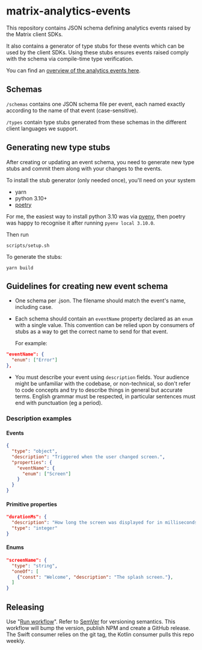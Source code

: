 # matrix-analytics-events

This repository contains JSON schema defining analytics events raised by the Matrix client SDKs.

It also contains a generator of type stubs for these events which can be used by the client SDKs. Using these stubs
ensures events raised comply with the schema via compile-time type verification.

You can find an [overview of the analytics events here](https://matrix-org.github.io/matrix-analytics-events/).

## Schemas

`/schemas` contains one JSON schema file per event, each named exactly according to the name of that event
(case-sensitive).

`/types` contain type stubs generated from these schemas in the different client languages we support.

## Generating new type stubs

After creating or updating an event schema, you need to generate new type stubs and commit them along with your changes
to the events.

To install the stub generator (only needed once), you'll need on your system

* yarn
* python 3.10+
* [poetry](https://python-poetry.org/docs/#osx--linux--bashonwindows-install-instructions)

For me, the easiest way to install python 3.10 was via [pyenv](https://github.com/pyenv/pyenv),
then poetry was happy to recognise it after running `pyenv local 3.10.0`.

Then run

```
scripts/setup.sh
```

To generate the stubs:

```
yarn build
```

## Guidelines for creating new event schema

* One schema per .json. The filename should match the event's name, including case.
* Each schema should contain an `eventName` property declared as an `enum` with a single value.
  This convention can be relied upon by consumers of stubs as a way to get the correct name to send for that event.

  For example:

```json
"eventName": {
  "enum": ["Error"]
},
```

* You must describe your event using `description` fields. Your audience might be unfamiliar with the codebase,
  or non-technical, so don't refer to code concepts and try to describe things in general but accurate terms. English grammar must be respected, in particular sentences must end with punctuation (eg a period).

### Description examples

#### Events

```json
{
  "type": "object",
  "description": "Triggered when the user changed screen.",
  "properties": {
    "eventName": {
      "enum": ["Screen"]
    }
  }
}
```

#### Primitive properties

```json
"durationMs": {
  "description": "How long the screen was displayed for in milliseconds.",
  "type": "integer"
}
```

#### Enums

```json
"screenName": {
  "type": "string",
  "oneOf": [
    {"const": "Welcome", "description": "The splash screen."},
  ]
}
```

## Releasing

Use "[Run workflow](https://github.com/matrix-org/matrix-analytics-events/actions/workflows/release.yaml)".
Refer to [SemVer](https://semver.org/) for versioning semantics.
This workflow will bump the version, publish NPM and create a GitHub release.
The Swift consumer relies on the git tag, the Kotlin consumer pulls this repo weekly.
